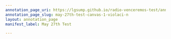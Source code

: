```yaml
---
annotation_page_uri: https://lgsump.github.io/radio-venceremos-test/annotations/may-27th-test-canvas-1-violaci-n.json
annotation_page_slug: may-27th-test-canvas-1-violaci-n
layout: annotation_page
manifest_label: May 27th Test

---
```

